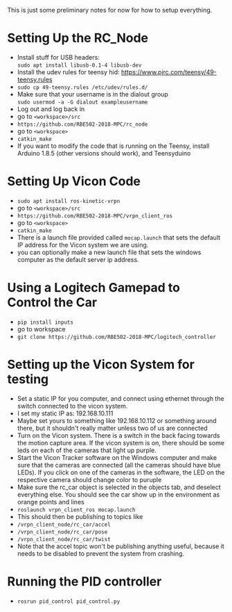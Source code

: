 This is just some preliminary notes for now for how to setup everything.

# Setting Up the RC_Node
* Install stuff for USB headers: \
  `sudo apt install libusb-0.1-4 libusb-dev`
* Install the udev rules for teensy hid: https://www.pjrc.com/teensy/49-teensy.rules
* `sudo cp 49-teensy.rules /etc/udev/rules.d/`
* Make sure that your username is in the dialout group \
  `sudo usermod -a -G dialout exampleusername`
* Log out and log back in
* go to `<workspace>/src`
* `https://github.com/RBE502-2018-MPC/rc_node`
* go to `<workspace>`
* `catkin_make` 
* If you want to modify the code that is running on the Teensy, install Arduino 1.8.5 (other versions should work), and Teensyduino

# Setting Up Vicon Code
* `sudo apt install ros-kinetic-vrpn`
* go to `<workspace>/src`
* `https://github.com/RBE502-2018-MPC/vrpn_client_ros`
* go to `<workspace>`
* `catkin_make`
* There is a launch file provided called `mocap.launch` that sets the default IP address for the Vicon system we are using.
* you can optionally make a new launch file that sets the windows computer as the default server ip address.

# Using a Logitech Gamepad to Control the Car
* `pip install inputs`
* go to workspace
* `git clone https://github.com/RBE502-2018-MPC/logitech_controller`

# Setting up the Vicon System for testing
* Set a static IP for you computer, and connect using ethernet through the switch connected to the vicon system.
* I set my static IP as: 192.168.10.111
* Maybe set yours to something like 192.168.10.112 or something around there, but it shouldn't really matter unless two of us are connected
* Turn on the Vicon system.  There is a switch in the back facing towards the motion capture area.  If the vicon system is on, there should be some leds on each of the cameras that light up purple.
* Start the Vicon Tracker software on the Windows computer and make sure that the cameras are connected (all the cameras should have blue LEDs).  If you click on one of the cameras in the software, the LED on the respective camera should change color to puruple
* Make sure the rc_car object is selected in the objects tab, and deselect everything else.  You should see the car show up in the environment as orange points and lines
* `roslaunch vrpn_client_ros mocap.launch`
* This should then be publishing to topics like
* `/vrpn_client_node/rc_car/accel`
* `/vrpn_client_node/rc_car/pose`
* `/vrpn_client_node/rc_car/twist`
* Note that the accel topic won't be publishing anything useful, because it needs to be disabled to prevent the system from crashing.

# Running the PID controller
* `rosrun pid_control pid_control.py`
